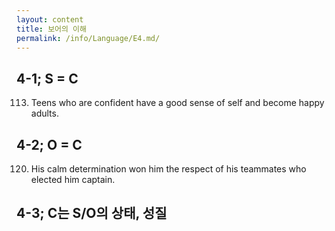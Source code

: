 ```yaml
---
layout: content
title: 보어의 이해
permalink: /info/Language/E4.md/
---
```

## 4-1; S = C
113. Teens who are confident have a good sense of self and become happy adults.



## 4-2; O = C
120. His calm determination won him the respect of his teammates who elected him captain.


## 4-3; C는 S/O의 상태, 성질


